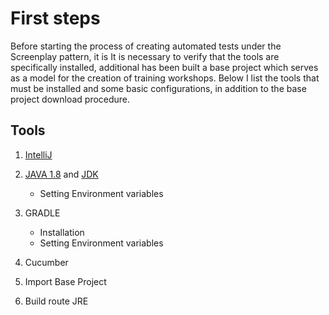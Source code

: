 # First steps

Before starting the process of creating automated tests under the Screenplay pattern, it is
It is necessary to verify that the tools are specifically installed, additional has been
built a base project which serves as a model for the creation of training workshops.
Below I list the tools that must be installed and some basic configurations, in addition to the base project download procedure.

## Tools

1. [IntelliJ](https://www.jetbrains.com/idea/promo/ultimate/?gclid=Cj0KCQjwmpb0BRCBARIsAG7y4zbmlBSjty-86qUPpnsvcWQL9PwTU5LWGiAF0wNXICVa22dusliqRm4aAgpoEALw_wcB)

2. [JAVA 1.8](http://www.oracle.com/technetwork/java/javase/downloads/jre8-downloads-2133155.html) and [JDK](https://www.oracle.com/java/technologies/javase-jdk8-downloads.html)
      * Setting Environment variables

3. GRADLE
      * Installation
      * Setting Environment variables

4. Cucumber

5. Import Base Project

6. Build route JRE
